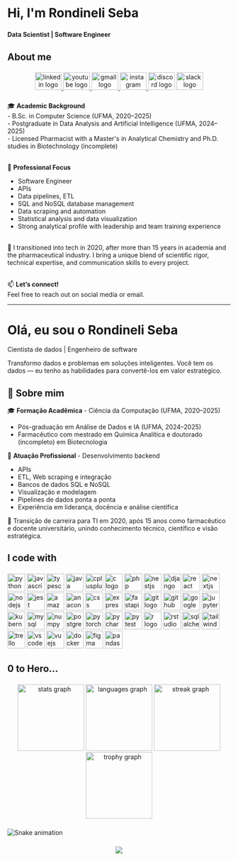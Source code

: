 <h1 align="left">Hi, I'm Rondineli Seba</h1>

###

<h4 align="left">Data Scientist | Software Engineer</h4>

###

<h2 align="left">About me</h2>

###

<div align="center">
  <a href="https://www.linkedin.com/in/rondineliseba" target="_blank">
    <img src="https://raw.githubusercontent.com/maurodesouza/profile-readme-generator/master/src/assets/icons/social/linkedin/default.svg" width="60" height="40" alt="linkedin logo" />
  </a>
  <a href="https://www.youtube.com/channel/UCKJ2jv7AQE9Kus3QvLT9Uzw" target="_blank">
    <img src="https://raw.githubusercontent.com/maurodesouza/profile-readme-generator/master/src/assets/icons/social/youtube/default.svg" width="60" height="40" alt="youtube logo" />
  </a>
  <a href="mailto:rondineli.seba@gmail.com" target="_blank">
    <img src="https://raw.githubusercontent.com/maurodesouza/profile-readme-generator/master/src/assets/icons/social/gmail/default.svg" width="60" height="40" alt="gmail logo" />
  </a>
  <a href="https://www.instagram.com/prof.rondiseba" target="_blank">
    <img src="https://raw.githubusercontent.com/maurodesouza/profile-readme-generator/master/src/assets/icons/social/instagram/default.svg" width="60" height="40" alt="instagram logo" />
  </a>
  <img src="https://raw.githubusercontent.com/maurodesouza/profile-readme-generator/master/src/assets/icons/social/discord/default.svg" width="60" height="40" alt="discord logo" />
  <img src="https://raw.githubusercontent.com/maurodesouza/profile-readme-generator/master/src/assets/icons/social/slack/default.svg" width="60" height="40" alt="slack logo" />
</div>

###

<p align="left">
  🎓 <b>Academic Background</b> <br>
  - B.Sc. in Computer Science (UFMA, 2020–2025) <br>
  - Postgraduate in Data Analysis and Artificial Intelligence (UFMA, 2024–2025) <br>
  - Licensed Pharmacist with a Master's in Analytical Chemistry and Ph.D. studies in Biotechnology (incomplete)<br><br>
  
  💼 <b>Professional Focus</b> <br>
  - Software Engineer<br>
  - APIs <br>
  - Data pipelines, ETL<br>
  - SQL and NoSQL database management <br>
  - Data scraping and automation <br>
  - Statistical analysis and data visualization<br>
  - Strong analytical profile with leadership and team training experience<br><br>
  
  🔁 I transitioned into tech in 2020, after more than 15 years in academia and the pharmaceutical industry. I bring a unique blend of scientific rigor, technical expertise, and communication skills to every project.<br><br>
  
  📫 <b>Let’s connect!</b> <br>
  Feel free to reach out on social media or email.
</p>

---
# Olá, eu sou o Rondineli Seba

Cientista de dados | Engenheiro de software

Transformo dados e problemas em soluções inteligentes. Você tem os dados — eu tenho as habilidades para convertê-los em valor estratégico.

## 🧠 Sobre mim

🎓 **Formação Acadêmica** - Ciência da Computação (UFMA, 2020–2025)   
- Pós-graduação em Análise de Dados e IA (UFMA, 2024–2025)   
- Farmacêutico com mestrado em Química Analítica e doutorado (incompleto) em Biotecnologia

💼 **Atuação Profissional** - Desenvolvimento backend
- APIs
- ETL, Web scraping e integração 
- Bancos de dados SQL e NoSQL   
- Visualização e modelagem 
- Pipelines de dados ponta a ponta   
- Experiência em liderança, docência e análise científica

🔁 Transição de carreira para TI em 2020, após 15 anos como farmacêutico e docente universitário, unindo conhecimento técnico, científico e visão estratégica.

###

<h2 align="left">I code with</h2>

###

<img src="https://cdn.jsdelivr.net/gh/devicons/devicon/icons/python/python-original.svg" height="40" alt="python logo"  />
<img src="https://cdn.jsdelivr.net/gh/devicons/devicon/icons/javascript/javascript-original.svg" height="40" alt="javascript logo"  />
<img src="https://cdn.jsdelivr.net/gh/devicons/devicon/icons/typescript/typescript-original.svg" height="40" alt="typescript logo"  />
<img src="https://cdn.jsdelivr.net/gh/devicons/devicon/icons/java/java-original.svg" height="40" alt="java logo"  />
<img src="https://cdn.jsdelivr.net/gh/devicons/devicon/icons/cplusplus/cplusplus-original.svg" height="40" alt="cplusplus logo"  />
<img src="https://cdn.jsdelivr.net/gh/devicons/devicon/icons/c/c-original.svg" height="40" alt="c logo"  />
<img src="https://cdn.jsdelivr.net/gh/devicons/devicon/icons/php/php-original.svg" height="40" alt="php logo"  />
<img src="https://cdn.jsdelivr.net/gh/devicons/devicon/icons/nestjs/nestjs-original.svg" height="40" alt="nestjs logo"  />
<img src="https://cdn.jsdelivr.net/gh/devicons/devicon/icons/django/django-plain.svg" height="40" alt="django logo"  />
<img src="https://cdn.jsdelivr.net/gh/devicons/devicon/icons/react/react-original.svg" height="40" alt="react logo"  />
<img src="https://cdn.jsdelivr.net/gh/devicons/devicon/icons/nextjs/nextjs-original.svg" height="40" alt="nextjs logo"  />
<img src="https://cdn.jsdelivr.net/gh/devicons/devicon/icons/nodejs/nodejs-original.svg" height="40" alt="nodejs logo"  />
<img src="https://cdn.jsdelivr.net/gh/devicons/devicon/icons/jest/jest-plain.svg" height="40" alt="jest logo"  />
<img src="https://cdn.jsdelivr.net/gh/devicons/devicon/icons/amazonwebservices/amazonwebservices-line-wordmark.svg" height="40" alt="amazonwebservices logo"  />
<img src="https://cdn.jsdelivr.net/gh/devicons/devicon/icons/anaconda/anaconda-original.svg" height="40" alt="anaconda logo"  />
<img src="https://cdn.jsdelivr.net/gh/devicons/devicon/icons/css3/css3-original.svg" height="40" alt="css logo"  />
<img src="https://cdn.jsdelivr.net/gh/devicons/devicon/icons/express/express-original.svg" height="40" alt="express logo"  />
<img src="https://cdn.jsdelivr.net/gh/devicons/devicon/icons/fastapi/fastapi-original.svg" height="40" alt="fastapi logo"  />
<img src="https://cdn.jsdelivr.net/gh/devicons/devicon/icons/git/git-original.svg" height="40" alt="git logo"  />
<img src="https://cdn.jsdelivr.net/gh/devicons/devicon/icons/github/github-original.svg" height="40" alt="github logo"  />
<img src="https://cdn.jsdelivr.net/gh/devicons/devicon/icons/googlecloud/googlecloud-original.svg" height="40" alt="googlecloud logo"  />
<img src="https://cdn.jsdelivr.net/gh/devicons/devicon/icons/jupyter/jupyter-original.svg" height="40" alt="jupyter logo"  />
<img src="https://cdn.jsdelivr.net/gh/devicons/devicon/icons/kubernetes/kubernetes-plain.svg" height="40" alt="kubernetes logo"  />
<img src="https://cdn.jsdelivr.net/gh/devicons/devicon/icons/mysql/mysql-original.svg" height="40" alt="mysql logo"  />
<img src="https://cdn.jsdelivr.net/gh/devicons/devicon/icons/numpy/numpy-original.svg" height="40" alt="numpy logo"  />
<img src="https://cdn.jsdelivr.net/gh/devicons/devicon/icons/postgresql/postgresql-original.svg" height="40" alt="postgresql logo"  />
<img src="https://cdn.jsdelivr.net/gh/devicons/devicon/icons/pytorch/pytorch-original.svg" height="40" alt="pytorch logo"  />
<img src="https://cdn.jsdelivr.net/gh/devicons/devicon/icons/pycharm/pycharm-original.svg" height="40" alt="pycharm logo"  />
<img src="https://cdn.jsdelivr.net/gh/devicons/devicon/icons/pytest/pytest-original.svg" height="40" alt="pytest logo"  />
<img src="https://cdn.jsdelivr.net/gh/devicons/devicon/icons/r/r-original.svg" height="40" alt="r logo"  />
<img src="https://cdn.jsdelivr.net/gh/devicons/devicon/icons/rstudio/rstudio-original.svg" height="40" alt="rstudio logo"  />
<img src="https://cdn.jsdelivr.net/gh/devicons/devicon/icons/sqlalchemy/sqlalchemy-original.svg" height="40" alt="sqlalchemy logo"  />
<img src="https://cdn.jsdelivr.net/gh/devicons/devicon/icons/tailwindcss/tailwindcss-original-wordmark.svg" height="40" alt="tailwindcss logo"  />
<img src="https://cdn.jsdelivr.net/gh/devicons/devicon/icons/trello/trello-plain.svg" height="40" alt="trello logo"  />
<img src="https://cdn.jsdelivr.net/gh/devicons/devicon/icons/vscode/vscode-original.svg" height="40" alt="vscode logo"  />
<img src="https://cdn.jsdelivr.net/gh/devicons/devicon/icons/vuejs/vuejs-original.svg" height="40" alt="vuejs logo"  />
<img src="https://cdn.jsdelivr.net/gh/devicons/devicon/icons/docker/docker-original.svg" height="40" alt="docker logo"  />
<img src="https://cdn.jsdelivr.net/gh/devicons/devicon/icons/figma/figma-original.svg" height="40" alt="figma logo"  />
<img src="https://cdn.jsdelivr.net/gh/devicons/devicon/icons/pandas/pandas-original.svg" height="40" alt="pandas logo"  />

###

<h2 align="left">0 to Hero...</h2>

###

<div align="center">
  <img src="https://github-readme-stats.vercel.app/api?username=rondiseba&hide_title=true&hide_rank=true&show_icons=true&include_all_commits=true&count_private=true&disable_animations=false&theme=github_dark&locale=en&hide_border=true" height="150" alt="stats graph"  />
  <img src="https://github-readme-stats.vercel.app/api/top-langs?username=rondiseba&locale=en&hide_title=false&layout=compact&card_width=320&langs_count=5&theme=github_dark&hide_border=true" height="150" alt="languages graph"  />
  <img src="https://streak-stats.demolab.com?user=rondiseba&locale=en&mode=weekly&theme=github_dark&hide_border=false&border_radius=5" height="150" alt="streak graph"  />
  <img src="https://github-profile-trophy.vercel.app?username=rondiseba&theme=onestar&row=1&margin-w=1&margin-h=1&no-bg=false&no-frame=true" height="150" alt="trophy graph"  />
</div>

###

<img src="https://raw.githubusercontent.com/rondiseba/rondiseba/output/snake.svg" alt="Snake animation" />

###

<div align="center">
  <img src="https://visitor-badge.laobi.icu/badge?page_id=rondiseba.rondiseba&"  />
</div>

###
